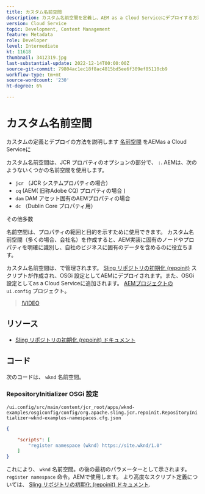 ```yaml
---
title: カスタム名前空間
description: カスタム名前空間を定義し、AEM as a Cloud Serviceにデプロイする方法を説明します。
version: Cloud Service
topic: Development, Content Management
feature: Metadata
role: Developer
level: Intermediate
kt: 11618
thumbnail: 3412319.jpg
last-substantial-update: 2022-12-14T00:00:00Z
source-git-commit: 79804ac1ec18f8ac4815bd5ee6f309ef85110cb9
workflow-type: tm+mt
source-wordcount: '230'
ht-degree: 6%

---
```


# カスタム名前空間

カスタムの定義とデプロイの方法を説明します [名前空間](https://developer.adobe.com/experience-manager/reference-materials/spec/jcr/1.0/4.5_Namespaces.html) をAEMas a Cloud Serviceに

カスタム名前空間は、JCR プロパティのオプションの部分で、 `:`. AEMは、次のようないくつかの名前空間を使用します。

+ `jcr` （JCR システムプロパティの場合）
+ `cq` (AEM( 旧称Adobe CQ) プロパティの場合 )
+ `dam` DAM アセット固有のAEMプロパティの場合
+ `dc` （Dublin Core プロパティ用）

その他多数

名前空間は、プロパティの範囲と目的を示すために使用できます。 カスタム名前空間（多くの場合、会社名）を作成すると、AEM実装に固有のノードやプロパティを明確に識別し、自社のビジネスに固有のデータを含めるのに役立ちます。

カスタム名前空間は、で管理されます。 [Sling リポジトリの初期化 (repoinit)](https://sling.apache.org/documentation/bundles/repository-initialization.html) スクリプトが作成され、OSGi 設定としてAEMにデプロイされます。また、OSGi 設定としてas a Cloud Serviceに追加されます。 [AEMプロジェクトの](https://experienceleague.adobe.com/docs/experience-manager-core-components/using/developing/archetype/overview.html?lang=ja) `ui.config` プロジェクト。

>[!VIDEO](https://video.tv.adobe.com/v/3412319/?quality=12&learn=on)

## リソース

+ [Sling リポジトリの初期化 (repoinit) ドキュメント](https://sling.apache.org/documentation/bundles/repository-initialization.html#repoinit-parser-test-scenarios)

## コード

次のコードは、 `wknd` 名前空間。

### RepositoryInitializer OSGi 設定

`/ui.config/src/main/content/jcr_root/apps/wknd-examples/osgiconfig/config/org.apache.sling.jcr.repoinit.RepositoryInitializer~wknd-examples-namespaces.cfg.json`

```json
{

    "scripts": [
        "register namespace (wknd) https://site.wknd/1.0"
    ]
}
```

これにより、 `wknd` 名前空間。の後の最初のパラメーターとして示されます。 `register namespace` 命令。AEMで使用します。 より高度なスクリプト定義については、 [Sling リポジトリの初期化 (repoinit) ドキュメント](https://sling.apache.org/documentation/bundles/repository-initialization.html#repoinit-parser-test-scenarios).
